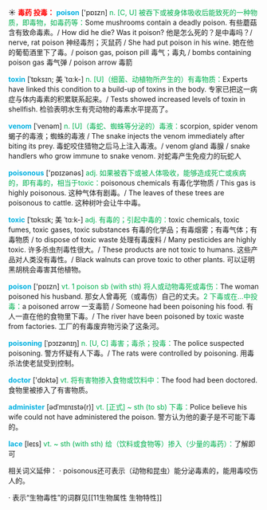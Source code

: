 ☀ <font color="red">**毒药 投毒：**</font>
<font color="sky blue">**poison**</font> ['pɒɪzn] 
<font color="#00b050">n. [C, U] 被吞下或被身体吸收后能致死的一种物质，即毒物，如毒药等：</font>Some mushrooms contain a deadly poison. 有些蘑菇含有致命毒素。/ How did he die? Was it poison? 他是怎么死的？是中毒吗？/ nerve, rat poison 神经毒剂；灭鼠药 / She had put poison in his wine. 她在他的葡萄酒里下了毒。/ poison gas, poison pill 毒气；毒丸 / bombs containing poison gas 毒气弹 / poison arrow 毒箭
           
<font color="sky blue">**toxin**</font> [ˈtɒksɪn; 美 ˈtɑ:k-]
<font color="#00b050">n. [U]（细菌、动植物所产生的）有毒物质：</font>Experts have linked this condition to a build-up of toxins in the body. 专家已把这一病症与体内毒素的积累联系起来。/ Tests showed increased levels of toxin in shellfish. 检验表明水生有壳动物的毒素水平提高了。
          
<font color="sky blue">**venom**</font> [ˈvenəm]
<font color="#00b050">n. [U]（毒蛇、蜘蛛等分泌的）毒液：</font>scorpion, spider venom 蝎子的毒液；蜘蛛的毒液 / The snake injects the venom immediately after biting its prey. 毒蛇咬住猎物之后马上注入毒液。/ venom gland 毒腺 / snake handlers who grow immune to snake venom. 对蛇毒产生免疫力的玩蛇人

<font color="sky blue">**poisonous**</font> ['pɒɪzənəs] 
<font color="#00b050">adj. 如果被吞下或被人体吸收，能够造成死亡或疾病的，即有毒的，相当于toxic：</font>poisonous chemicals 有毒化学物质 / This gas is highly poisonous. 这种气体有剧毒。/ The leaves of these trees are poisonous to cattle. 这种树叶会让牛中毒。
           
<font color="sky blue">**toxic**</font> [ˈtɒksɪk; 美 ˈtɑ:k-]
<font color="#00b050">adj. 有毒的；引起中毒的：</font>toxic chemicals, toxic fumes, toxic gases, toxic substances 有毒的化学品；有毒烟雾；有毒气体；有毒物质 / to dispose of toxic waste 处理有毒废料 / Many pesticides are highly toxic. 许多杀虫剂毒性很大。/ These products are not toxic to humans. 这些产品对人类没有毒性。/ Black walnuts can prove toxic to other plants. 可以证明黑胡桃会毒害其他植物。

<font color="sky blue">**poison**</font> ['pɒɪzn] 
<font color="#00b050">vt. 1 poison sb (with sth) 将人或动物毒死或毒伤：</font>The woman poisoned his husband. 那女人曾毒死（或毒伤）自己的丈夫。<font color="#00b050">2 下毒或在…中投毒：</font>a poisoned arrow 一支毒箭 / Someone had been poisoning his food. 有人一直在他的食物里下毒。/ The river have been poisoned by toxic waste from factories. 工厂的有毒废弃物污染了这条河。
           
<font color="sky blue">**poisoning**</font> [ˈpɔɪzənɪŋ]
<font color="#00b050">n. [U, C] 毒害；毒杀；投毒：</font>The police suspected poisoning. 警方怀疑有人下毒。/ The rats were controlled by poisoning. 用毒杀法使老鼠受到控制。
 
<font color="sky blue">**doctor**</font> ['dɒktə] 
<font color="#00b050">vt. 将有害物掺入食物或饮料中：</font>The food had been doctored. 食物里被掺入了有害物质。
           
<font color="sky blue">**administer**</font> [ədˈmɪnɪstə(r)]
<font color="#00b050">vt. [正式] ~ sth (to sb) 下毒：</font>Police believe his wife could not have administered the poison. 警方认为他的妻子是不可能下毒的。
           
<font color="sky blue">**lace**</font> [leɪs]
<font color="#00b050">vt. ~ sth (with sth) 给（饮料或食物等）掺入（少量的毒药）：</font>了解即可

相关词义延伸：
· poisonous还可表示（动物和昆虫）能分泌毒素的，能用毒咬伤人的。

· 表示“生物毒性”的词群见[[11生物属性 生物特性]]


